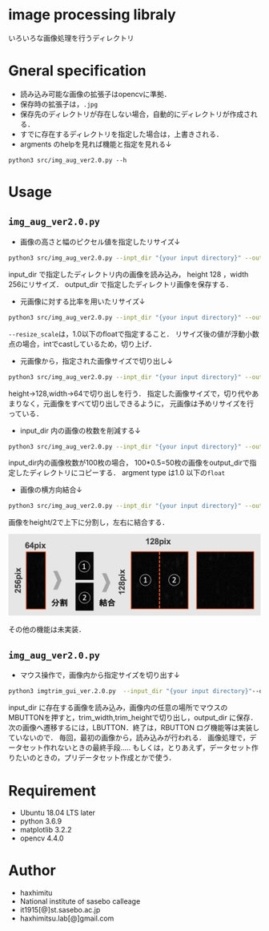 # image processing libraly

いろいろな画像処理を行うディレクトリ


# Gneral specification
* 読み込み可能な画像の拡張子はopencvに準拠．
* 保存時の拡張子は，`.jpg`
* 保存先のディレクトリが存在しない場合，自動的にディレクトリが作成される．
* すでに存在するディレクトリを指定した場合は，上書きされる．
* argments のhelpを見れば機能と指定を見れる↓
```
python3 src/img_aug_ver2.0.py --h
```

# Usage
##  ``img_aug_ver2.0.py``
* 画像の高さと幅のピクセル値を指定したリサイズ↓
```bash
python3 src/img_aug_ver2.0.py --inpt_dir "{your input directory}" --output_dir "{your output directry}" --resize_pixel  128 256
```
input_dir で指定したディレクトリ内の画像を読み込み，
height 128 ，width 256にリサイズ．
output_dir で指定したディレクトリ画像を保存する．


* 元画像に対する比率を用いたリサイズ↓
```bash
python3 src/img_aug_ver2.0.py --inpt_dir "{your input directory}" --output_dir "{your output directry}" --resize_scale  0.5
```
`--resize_scale`は，1.0以下のfloatで指定すること．
リサイズ後の値が浮動小数点の場合，intでcastしているため，切り上げ．



* 元画像から，指定された画像サイズで切り出し↓
```bash
python3 src/img_aug_ver2.0.py --inpt_dir "{your input directory}" --output_dir "{your output directry}" --split_size　128 64
```
height->128,width->64で切り出しを行う．
指定した画像サイズで，切り代やあまりなく，元画像をすべて切り出しできるように，
元画像は予めリサイズを行っている．

* input_dir  内の画像の枚数を削減する↓
```bash
python3 src/img_aug_ver2.0.py --inpt_dir "{your input directory}" --output_dir "{your output directry}" --data_reduction 0.5
```
input_dir内の画像枚数が100枚の場合，
100*0.5=50枚の画像をoutput_dirで指定したディレクトリにコピーする．
argment type は1.0 以下の`float`

* 画像の横方向結合↓
```bash
python3 src/img_aug_ver2.0.py --inpt_dir "{your input directory}" --output_dir "{your output directry}" --data_concat
```
画像をheight/2で上下に分割し，左右に結合する．

![エビフライトライアングル](assets/readme_img/hconcat.png)

その他の機能は未実装．
##  ``img_aug_ver2.0.py``

* マウス操作で，画像内から指定サイズを切り出す↓
```bash
python3 imgtrim_gui_ver.2.0.py  --input_dir "{your input directory}"--output_dir "{your output directory}"  --trim_width 32 --trim_height 64
```
input_dir に存在する画像を読み込み，画像内の任意の場所でマウスのMBUTTONを押すと，trim_width,trim_heightで切り出し，output_dir に保存．
次の画像へ遷移するには，LBUTTON．終了は，RBUTTON
ログ機能等は実装していないので．
毎回，最初の画像から，読み込みが行われる．
画像処理で，データセット作れないときの最終手段.....
もしくは，とりあえず，データセット作りたいのときの，プリデータセット作成とかで使う．
# Requirement
 
* Ubuntu 18.04 LTS later
* python 3.6.9
* matplotlib 3.2.2
* opencv 4.4.0


# Author
* haxhimitu
* National institute of sasebo calleage
* it1915[@]st.sasebo.ac.jp
* haxhimitsu.lab[@]gmail.com
 

